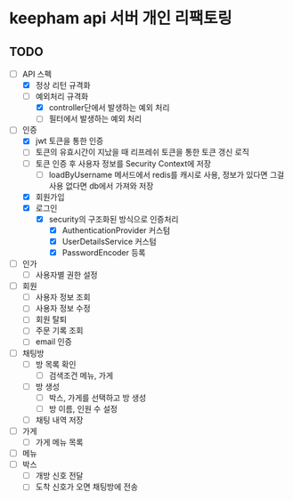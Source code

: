 # keepham api 서버 개인 리팩토링

## TODO
- [ ] API 스펙
  - [x] 정상 리턴 규격화
  - [ ] 예외처리 규격화
    - [x] controller단에서 발생하는 예외 처리
    - [ ] 필터에서 발생하는 예외 처리
- [ ] 인증
  - [x] jwt 토큰을 통한 인증
  - [ ] 토큰의 유효시간이 지났을 때 리프레쉬 토큰을 통한 토큰 갱신 로직
  - [ ] 토큰 인증 후 사용자 정보를 Security Context에 저장
    - [ ] loadByUsername 메서드에서 redis를 캐시로 사용, 정보가 있다면 그걸 사용 없다면 db에서 가져와 저장
  - [x] 회원가입
  - [x] 로그인
    - [x] security의 구조화된 방식으로 인증처리
      - [x] AuthenticationProvider 커스텀
      - [x] UserDetailsService 커스텀
      - [x] PasswordEncoder 등록
- [ ] 인가
  - [ ] 사용자별 권한 설정

- [ ] 회원
  - [ ] 사용자 정보 조회
  - [ ] 사용자 정보 수정
  - [ ] 회원 탈퇴
  - [ ] 주문 기록 조회
  - [ ] email 인증
- [ ] 채팅방
  - [ ] 방 목록 확인
    - [ ] 검색조건 메뉴, 가게
  - [ ] 방 생성
    - [ ] 박스, 가게를 선택하고 방 생성
    - [ ] 방 이름, 인원 수 설정
  - [ ] 채팅 내역 저장
- [ ] 가게
  - [ ] 가게 메뉴 목록
- [ ] 메뉴
- [ ] 박스
  - [ ] 개방 신호 전달
  - [ ] 도착 신호가 오면 채팅방에 전송